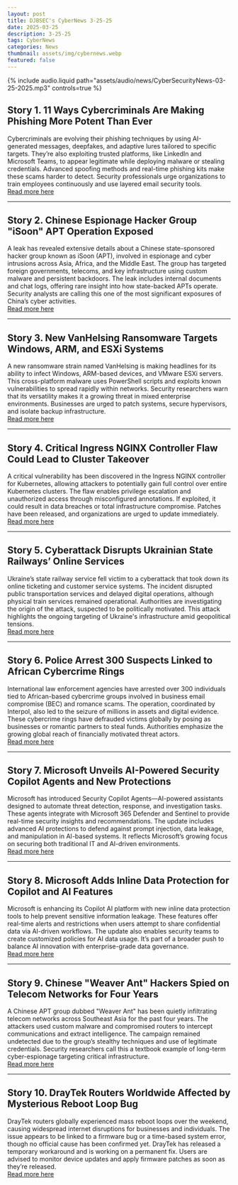 ```yaml
---
layout: post
title: DJBSEC's CyberNews 3-25-25
date: 2025-03-25
description: 3-25-25
tags: CyberNews
categories: News
thumbnail: assets/img/cybernews.webp
featured: false
---
```



<div class="row mt-3">
    <div class="col-sm mt-3 mt-md-0">
        {% include audio.liquid path="assets/audio/news/CyberSecurityNews-03-25-2025.mp3" controls=true %}
    </div>
</div>

## Story 1. 11 Ways Cybercriminals Are Making Phishing More Potent Than Ever  
Cybercriminals are evolving their phishing techniques by using AI-generated messages, deepfakes, and adaptive lures tailored to specific targets. They’re also exploiting trusted platforms, like LinkedIn and Microsoft Teams, to appear legitimate while deploying malware or stealing credentials. Advanced spoofing methods and real-time phishing kits make these scams harder to detect. Security professionals urge organizations to train employees continuously and use layered email security tools.  
[Read more here](https://www.csoonline.com/article/3850783/11-ways-cybercriminals-are-making-phishing-more-potent-than-ever.html)

---

## Story 2. Chinese Espionage Hacker Group "iSoon" APT Operation Exposed  
A leak has revealed extensive details about a Chinese state-sponsored hacker group known as iSoon (APT), involved in espionage and cyber intrusions across Asia, Africa, and the Middle East. The group has targeted foreign governments, telecoms, and key infrastructure using custom malware and persistent backdoors. The leak includes internal documents and chat logs, offering rare insight into how state-backed APTs operate. Security analysts are calling this one of the most significant exposures of China’s cyber activities.  
[Read more here](https://www.darkreading.com/cyberattacks-data-breaches/chinese-espionage-hacker-group-isoon-apt-operation)

---

## Story 3. New VanHelsing Ransomware Targets Windows, ARM, and ESXi Systems  
A new ransomware strain named VanHelsing is making headlines for its ability to infect Windows, ARM-based devices, and VMware ESXi servers. This cross-platform malware uses PowerShell scripts and exploits known vulnerabilities to spread rapidly within networks. Security researchers warn that its versatility makes it a growing threat in mixed enterprise environments. Businesses are urged to patch systems, secure hypervisors, and isolate backup infrastructure.  
[Read more here](https://www.bleepingcomputer.com/news/security/new-vanhelsing-ransomware-targets-windows-arm-esxi-systems/)

---

## Story 4. Critical Ingress NGINX Controller Flaw Could Lead to Cluster Takeover  
A critical vulnerability has been discovered in the Ingress NGINX controller for Kubernetes, allowing attackers to potentially gain full control over entire Kubernetes clusters. The flaw enables privilege escalation and unauthorized access through misconfigured annotations. If exploited, it could result in data breaches or total infrastructure compromise. Patches have been released, and organizations are urged to update immediately.  
[Read more here](https://thehackernews.com/2025/03/critical-ingress-nginx-controller.html)

---

## Story 5. Cyberattack Disrupts Ukrainian State Railways’ Online Services  
Ukraine’s state railway service fell victim to a cyberattack that took down its online ticketing and customer service systems. The incident disrupted public transportation services and delayed digital operations, although physical train services remained operational. Authorities are investigating the origin of the attack, suspected to be politically motivated. This attack highlights the ongoing targeting of Ukraine's infrastructure amid geopolitical tensions.  
[Read more here](https://www.bleepingcomputer.com/news/security/cyberattack-takes-down-ukrainian-state-railways-online-services/)

---

## Story 6. Police Arrest 300 Suspects Linked to African Cybercrime Rings  
International law enforcement agencies have arrested over 300 individuals tied to African-based cybercrime groups involved in business email compromise (BEC) and romance scams. The operation, coordinated by Interpol, also led to the seizure of millions in assets and digital evidence. These cybercrime rings have defrauded victims globally by posing as businesses or romantic partners to steal funds. Authorities emphasize the growing global reach of financially motivated threat actors.  
[Read more here](https://www.bleepingcomputer.com/news/security/police-arrests-300-suspects-linked-to-african-cybercrime-rings/)

---

## Story 7. Microsoft Unveils AI-Powered Security Copilot Agents and New Protections  
Microsoft has introduced Security Copilot Agents—AI-powered assistants designed to automate threat detection, response, and investigation tasks. These agents integrate with Microsoft 365 Defender and Sentinel to provide real-time security insights and recommendations. The update includes advanced AI protections to defend against prompt injection, data leakage, and manipulation in AI-based systems. It reflects Microsoft’s growing focus on securing both traditional IT and AI-driven environments.  
[Read more here](https://www.microsoft.com/en-us/security/blog/2025/03/24/microsoft-unveils-microsoft-security-copilot-agents-and-new-protections-for-ai/)

---

## Story 8. Microsoft Adds Inline Data Protection for Copilot and AI Features  
Microsoft is enhancing its Copilot AI platform with new inline data protection tools to help prevent sensitive information leakage. These features offer real-time alerts and restrictions when users attempt to share confidential data via AI-driven workflows. The update also enables security teams to create customized policies for AI data usage. It’s part of a broader push to balance AI innovation with enterprise-grade data governance.  
[Read more here](https://thehackernews.com/2025/03/microsoft-adds-inline-data-protection.html)

---

## Story 9. Chinese "Weaver Ant" Hackers Spied on Telecom Networks for Four Years  
A Chinese APT group dubbed "Weaver Ant" has been quietly infiltrating telecom networks across Southeast Asia for the past four years. The attackers used custom malware and compromised routers to intercept communications and extract intelligence. The campaign remained undetected due to the group’s stealthy techniques and use of legitimate credentials. Security researchers call this a textbook example of long-term cyber-espionage targeting critical infrastructure.  
[Read more here](https://www.bleepingcomputer.com/news/security/chinese-weaver-ant-hackers-spied-on-telco-network-for-4-years/)

---

## Story 10. DrayTek Routers Worldwide Affected by Mysterious Reboot Loop Bug  
DrayTek routers globally experienced mass reboot loops over the weekend, causing widespread internet disruptions for businesses and individuals. The issue appears to be linked to a firmware bug or a time-based system error, though no official cause has been confirmed yet. DrayTek has released a temporary workaround and is working on a permanent fix. Users are advised to monitor device updates and apply firmware patches as soon as they’re released.  
[Read more here](https://www.bleepingcomputer.com/news/security/draytek-routers-worldwide-go-into-reboot-loops-over-weekend/)

